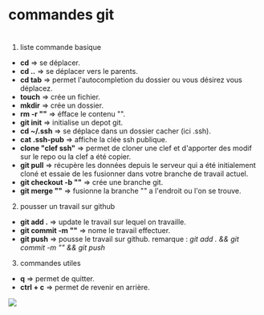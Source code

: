 # __**commandes git**__ <h1> 


1. liste commande basique 


 * **cd** => se déplacer.
 * **cd ..** => se déplacer vers le parents.
 * **cd tab** => permet l'autocompletion du dossier ou vous désirez vous déplacez.
 * **touch** => crée un fichier.
 * **mkdir** => crée un dossier. 
 * **rm -r ""** => éfface le contenu "". 
 * **git init** => initialise un depot git. 
 * **cd ~/.ssh** => se déplace dans un dossier cacher (ici .ssh).
 * **cat .ssh-pub** => affiche la clée ssh publique.
 * **clone "clef ssh"** => permet de cloner une clef et d'apporter des modif sur le repo ou la clef a été copier.
 * **git pull** => récupère les données depuis le serveur qui a été initialement cloné et essaie de les fusionner dans votre branche de travail actuel.
 * **git checkout -b ""** => crée une branche git.
 * **git merge ""** => fusionne la branche "" a l'endroit ou l'on se trouve.

2. pousser un travail sur github

 * **git add .** => update le travail sur lequel on travaille.
 * **git commit -m ""** => nome le travail effectuer. 
 * **git push** => pousse le travail sur github.
remarque : _git add . && git commit -m "" && git push_

3. commandes utiles

 * **q** => permet de quitter. 
 * **ctrl + c** => permet de revenir en arrière. 

![](https://media.giphy.com/media/13CoXDiaCcCoyk/giphy.gif)